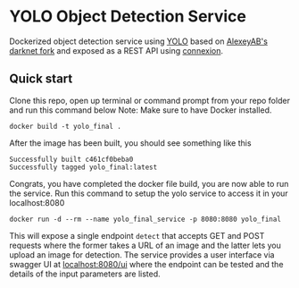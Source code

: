 # YOLO Object Detection Service

Dockerized object detection service using [YOLO](https://pjreddie.com/darknet/yolo/) based on [AlexeyAB's darknet fork](https://github.com/AlexeyAB/darknet) and
exposed as a REST API using [connexion](https://github.com/zalando/connexion). 

## Quick start

Clone this repo, open up terminal or command prompt from your repo folder and run this command below
Note: Make sure to have Docker installed.

```
docker build -t yolo_final .
```

After the image has been built, you should see something like this 

```
Successfully built c461cf0beba0
Successfully tagged yolo_final:latest
```

Congrats, you have completed the docker file build, you are now able to run the service. Run this command to setup the yolo service to access it in your localhost:8080

```
docker run -d --rm --name yolo_final_service -p 8080:8080 yolo_final
```

This will expose a single endpoint `detect` that accepts GET and POST requests where the former takes a URL of an image and the latter lets you upload an image for detection.
The service provides a user interface via swagger UI at [localhost:8080/ui](http://localhost:8080/ui) where the endpoint can be tested and the details of the input parameters are listed.
